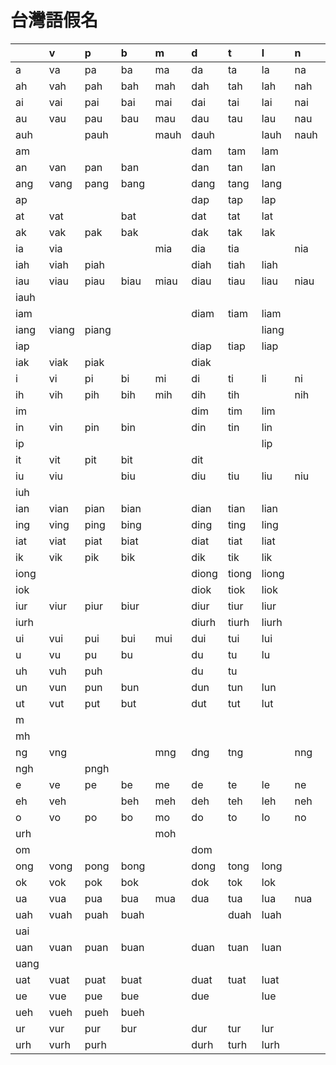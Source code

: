 # 台灣語假名

| | v | p | b | m | d | t | l | n | z | c | s | j | q | k | g/ng | h |
| :--- | :--- | :--- | :--- | :--- | :--- | :--- | :--- | :--- | :--- | :--- | :--- | :--- | :--- | :--- | :--- | :--- |
| a | va | pa | ba | ma | da | ta | la | na | za | ca | sa | | qa | ka | ga | ha |
| ah | vah | pah | bah | mah | dah | tah | lah | nah | zah | cah | sah | | qah | kah | | ha |
| ai | vai | pai | bai | mai | dai | tai | lai | nai | zai | cai | sai | | qai | kai | gai | aih |
| au | vau | pau | bau | mau | dau | tau | lau | nau | zau | cau | sau | | qau | kau | gau | hau |
| auh | | pauh | | mauh | dauh | | lauh | nauh | | cauh | | | qauh | | | |
| am | | | | | dam | tam | lam | | zam | cam | sam | | qam | kam | gam | ham |
| an | van | pan | ban | | dan | tan | lan | | zan | can | san | | qan | kan | gan | han |
| ang | vang | pang | bang | | dang | tang | lang | | zang | cang | sang | | qang | kang | gang | hang |
| ap | | | | | dap | tap | lap | | zap | cap | sap | | qap | kap | | hap |
| at | vat | | bat | | dat | tat | lat | | zat | cat | sat | | qat | kat | | hat |
| ak | vak | pak | bak | | dak | tak | lak | | zak | cak | sak | | qak | kak | gak | hak |
| ia | via | | | mia | dia | tia | | nia | zia | cia | sia | jia | qia | kia | gia | hia |
| iah | viah | piah | | | diah | tiah | liah | | ziah | ciah | siah | | qiah | kiah | giah | hiah |
| iau | viau | piau | biau | miau | diau | tiau | liau | niau | ziau | ciau | siau | jiau | qiau | kiau | giau | hiau |
| iauh | | | | | | | | | | | | | | qiauh | giauh | hiauh |
| iam | | | | | diam | tiam | liam | | ziam | ciam | sam | jiam | qiam | kiam | giam | hiam |
| iang | viang | piang | | | | | liang | | ziang | ciang | sang | jiang | | qiang | giang | hiang |
| iap | | | | | diap | tiap | liap | | ziap | ciap | siap | jiap | qiap | kiap | giap | hiap |
| iak | viak | piak | | | diak | | | | | ciak | siak | | | kiak | | |
| i | vi | pi | bi | mi | di | ti | li | ni | zi | ci | si | ji | qi | ki | gi | hi |
| ih | vih | pih | bih | mih | dih | tih | | nih | zih | cih | sih | | | kih | | |
| im | | | | | dim | tim | lim | | zim | cim | sim | jim | qim | kim | gim | him |
| in | vin | pin | bin | | din | tin | lin | | zin | cin | sin | jin | qin | kin | gin | hin |
| ip | | | | | | | lip | | zip | cip | sip | jip | qip | kip | | hip |
| it | vit | pit | bit | | dit | | | | zit | cit | sit | jit | qit | kit | | hit |
| iu | viu | | biu | | diu | tiu | liu | niu | ziu | ciu | siu | jiu | qiu | kiu | giu | hiu |
| iuh | | | | | | | | | | | | | | | | hiuh |
| ian | vian | pian | bian | | dian | tian | lian | | zian | cian | sian | jian | qian | kian | gian | hian |
| ing | ving | ping | bing | | ding | ting | ling | | zing | cing | sing | | qing | king | ging | hing |
| iat | viat | piat | biat | | diat | tiat | liat | | ziat | ciat | siat | jiat | qiat | kiat | giat | hiat |
| ik | vik | pik | bik | | dik | tik | lik | | zik | cik | sik | | qik | | gik | hik |
| iong | | | | | diong | tiong | liong | | ziong | ciong | siong | jiong | qi**o**ng | ki**o**ng | gi**o**ng | hi**o**ng |
| iok | | | | | diok | tiok | liok | | ziok | ciok | siok | jiok | qiok | kiok | giok | hiok |
| iur | viur | piur | biur | | diur | tiur | liur | | ziur | ciur | siur | jiur | qiur | kiur | giur | hiur |
| iurh | | | | | diurh | tiurh | liurh | | ziurh | ciurh | siurh | | qiurh | kiurh | giurh | |
| ui | vui | pui | bui | mui | dui | tui | lui | | zui | cui | sui | | qui | kui | gui | hui |
| u | vu | pu | bu | | du | tu | lu | | zu | cu | su | ju | qu | ku | gu | hu |
| uh | vuh | puh | | | du | tu | | | zu | cu | | | | ku | | |
| un | vun | pun | bun | | dun | tun | lun | | zun | cun | sun | jun | qun | kun | gun | hun |
| ut | vut | put | but | | dut | tut | lut | | zut | cut | sut | | qut | kut | | hut |
| m | | | | | | | | | | | | | | | | hm |
| mh | | | | | | | | | | | | | | | | hmh |
| ng | vng | | | mng | dng | tng | | nng | zng | cng | sng | | qng | kng | | hng |
| ngh | | pngh | | | | | | | | cngh | sngh | | | | | hngh |
| e | ve | pe | be | me | de | te | le | ne | ze | ce | se | | qe | ke | ge | he |
| eh | veh | | beh | meh | deh | teh | leh | neh | zeh | ceh | seh | | qeh | keh | geh | heh |
| o | vo | po | bo | mo | do | to | lo | no | zo | co | so | | qo | ko | go | ho |
| urh | | | | moh | | | | | | | | | | | | |
| om | | | | | dom | | | | | | som | | | | | |
| ong | vong | pong | bong | | dong | tong | long | | zong | cong | song | | qong | kong | gong | hong |
| ok | vok | pok | bok | | dok | tok | lok | | zok | cok | sok | | qok | kok | gok | hok |
| ua | vua | pua | bua | mua | dua | tua | lua | nua | zua | cua | sua | | qua | kua | gua | hua |
| uah | vuah | puah | buah | | | duah | luah | | zuah | cuah | suah | juah | quah | kuah | | huah |
| uai | | | | | | | | | zuai | | suai | | quai | kuai | | huai |
| uan | vuan | puan | buan | | duan | tuan | luan | | zuan | cuan | suan | | quan | kuan | guan | huan |
| uang | | | | | | | | | | cuang | | | | | | |
| uat | vuat | puat | buat | | duat | tuat | luat | | zuat | | suat | | quat | kuat | guat | huat |
| ue | vue | pue | bue | | due | | lue | | zue | cue | sue | jue | que | kue | gue | hue |
| ueh | vueh | pueh | bueh | | | | | | | | sueh | | queh | kueh | gueh | hueh |
| ur | vur | pur | bur | | dur | tur | lur | | zur | cur | sur | | qur | kur | gur | hur |
| urh | vurh | purh | | | durh | turh | lurh | | zurh | curh | surh | | qurh | | | hurh |
